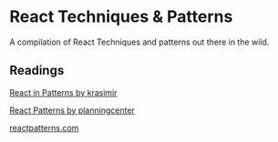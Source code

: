 # React Techniques &amp; Patterns 

A compilation of React Techniques and patterns out there in the wild.

## Readings

[React in Patterns by krasimir](https://github.com/krasimir/react-in-patterns)

[React Patterns by planningcenter](https://github.com/planningcenter/react-patterns)

[reactpatterns.com](https://github.com/chantastic/reactpatterns.com)
